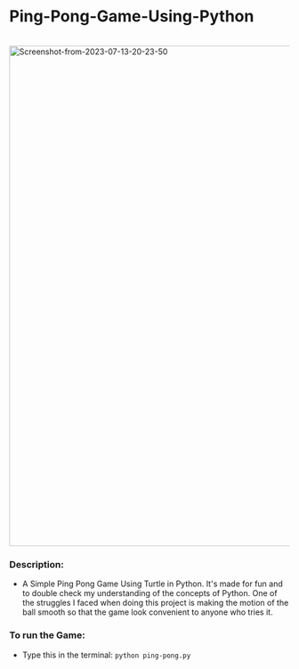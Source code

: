 # Ping-Pong-Game-Using-Python
<br>
<a href="https://ibb.co/S33jsLV"><img src="https://i.ibb.co/LZZFkG9/Screenshot-from-2023-07-13-20-23-50.png" alt="Screenshot-from-2023-07-13-20-23-50" border="0" width=900></a>

### Description:
- A Simple Ping Pong Game Using Turtle in Python. It's made for fun and to double check my understanding of the concepts of Python. One of the struggles I faced when doing this project is making the motion of the ball smooth so that the game look convenient to anyone who tries it.

### To run the Game:
- Type this in the terminal: `python ping-pong.py`

